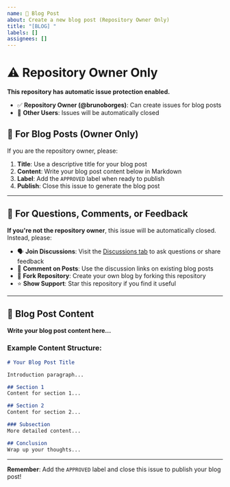 ```yaml
---
name: 📝 Blog Post
about: Create a new blog post (Repository Owner Only)
title: "[BLOG] "
labels: []
assignees: []
---
```


# ⚠️ Repository Owner Only

**This repository has automatic issue protection enabled.**

- ✅ **Repository Owner (@brunoborges)**: Can create issues for blog posts
- 🚫 **Other Users**: Issues will be automatically closed

## 📝 For Blog Posts (Owner Only)

If you are the repository owner, please:

1. **Title**: Use a descriptive title for your blog post
2. **Content**: Write your blog post content below in Markdown
3. **Label**: Add the `APPROVED` label when ready to publish
4. **Publish**: Close this issue to generate the blog post

---

## 💬 For Questions, Comments, or Feedback

**If you're not the repository owner**, this issue will be automatically closed. Instead, please:

- 🗣️ **Join Discussions**: Visit the [Discussions tab](../../discussions) to ask questions or share feedback
- 📖 **Comment on Posts**: Use the discussion links on existing blog posts
- 🍴 **Fork Repository**: Create your own blog by forking this repository
- ⭐ **Show Support**: Star this repository if you find it useful

---

## 📄 Blog Post Content

<!-- 
If you're the repository owner, write your blog post content below.
Use Markdown formatting for headers, links, code blocks, etc.
-->

**Write your blog post content here...**

### Example Content Structure:

```markdown
# Your Blog Post Title

Introduction paragraph...

## Section 1
Content for section 1...

## Section 2
Content for section 2...

### Subsection
More detailed content...

## Conclusion
Wrap up your thoughts...
```

---

**Remember**: Add the `APPROVED` label and close this issue to publish your blog post!